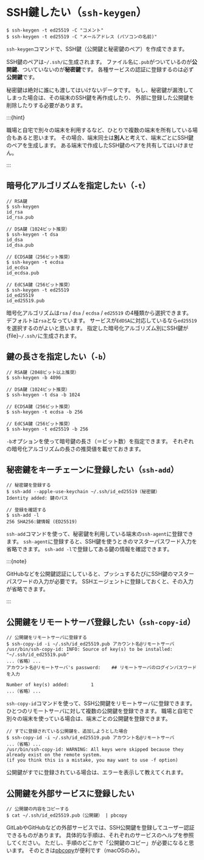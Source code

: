 # SSH鍵したい（``ssh-keygen``）

```console
$ ssh-keygen -t ed25519 -C "コメント"
$ ssh-keygen -t ed25519 -C "メールアドレス (パソコンの名前)"
```

``ssh-keygen``コマンドで、SSH鍵（公開鍵と秘密鍵のペア）を作成できます。

SSH鍵のペアは``~/.ssh/``に生成されます。
ファイル名に``.pub``がついているのが**公開鍵**、ついていないのが**秘密鍵**です。
各種サービスの認証に登録するのは必ず**公開鍵**です。

秘密鍵は絶対に誰にも渡してはいけないデータです。
もし、秘密鍵が漏洩してしまった場合は、その端末のSSH鍵を再作成したり、
外部に登録した公開鍵を削除したりする必要があります。

:::{hint}

職場と自宅で別々の端末を利用するなど、ひとりで複数の端末を所有している場合もあると思います。
その場合、端末同士は**別人**と考えて、端末ごとにSSH鍵のペアを生成します。
ある端末で作成したSSH鍵のペアを共有してはいけません。

:::

## 暗号化アルゴリズムを指定したい（``-t``）

```console
// RSA鍵
$ ssh-keygen
id_rsa
id_rsa.pub

// DSA鍵（1024ビット推奨）
$ ssh-keygen -t dsa
id_dsa
id_dsa.pub

// ECDSA鍵（256ビット推奨）
$ ssh-keygen -t ecdsa
id_ecdsa
id_ecdsa.pub

// EdCSA鍵（256ビット推奨）
$ ssh-keygen -t ed25519
id_ed25519
id_ed25519.pub
```

暗号化アルゴリズムは``rsa`` / ``dsa`` / ``ecdsa`` / ``ed25519`` の4種類から選択できます。
デフォルトは``rsa``となっています。
サービスが``EdDSA``に対応しているなら``ed25519``を選択するのがよいと思います。
指定した暗号化アルゴリズム別にSSH鍵が{file}`~/.ssh/`に生成されます。

## 鍵の長さを指定したい（``-b``）

```console
// RSA鍵（2048ビット以上推奨）
$ ssh-keygen -b 4096

// DSA鍵（1024ビット推奨）
$ ssh-keygen -t dsa -b 1024

// ECDSA鍵（256ビット推奨）
$ ssh-keygen -t ecdsa -b 256

// EdCSA鍵（256ビット推奨）
$ ssh-keygen -t ed25519 -b 256
```

``-b``オプションを使って暗号鍵の長さ（＝ビット数）を指定できます。
それぞれの暗号化アルゴリズムの長さの推奨値を載せておきます。

## 秘密鍵をキーチェーンに登録したい（``ssh-add``）

```console
// 秘密鍵を登録する
$ ssh-add --apple-use-keychain ~/.ssh/id_ed25519（秘密鍵）
Identity added: 鍵のパス

// 登録を確認する
$ ssh-add -l
256 SHA256:鍵情報 (ED25519)
```

``ssh-add``コマンドを使って、秘密鍵を利用している端末の``ssh-agent``に登録できます。
``ssh-agent``に登録すると、SSH鍵を使うときのマスターパスワード入力を省略できます。
``ssh-add -l``で登録してある鍵の情報を確認できます。

:::{note}

GitHubなどを公開鍵認証にしていると、プッシュするたびにSSH鍵のマスターパスワードの入力が必要です。
SSHエージェントに登録しておくと、その入力が省略できます。

:::

## 公開鍵をリモートサーバ登録したい（``ssh-copy-id``）

```console
// 公開鍵をリモートサーバに登録する
$ ssh-copy-id -i ~/.ssh/id_ed25519.pub アカウント名@リモートサーバ
/usr/bin/ssh-copy-id: INFO: Source of key(s) to be installed: "~/.ssh/id_ed25519.pub"
...（省略）...
アカウント名@リモートサーバ's password:    ## リモートサーバのログインパスワードを入力

Number of key(s) added:        1
...（省略）...
```

``ssh-copy-id``コマンドを使って、SSH公開鍵をリモートサーバに登録できます。
ひとつのリモートサーバに対して複数の公開鍵を登録できます。
職場と自宅で別々の端末を使っている場合は、端末ごとの公開鍵を登録できます。

```console
// すでに登録されている公開鍵を、追加しようとした場合
$ ssh-copy-id -i ~/.ssh/id_ed25519.pub アカウント名@リモートサーバ
...（省略）...
/usr/bin/ssh-copy-id: WARNING: All keys were skipped because they already exist on the remote system.
(if you think this is a mistake, you may want to use -f option)
```

公開鍵がすでに登録されている場合は、エラーを表示して教えてくれます。

## 公開鍵を外部サービスに登録したい

```console
// 公開鍵の内容をコピーする
$ cat ~/.ssh/id_ed25519.pub（公開鍵） | pbcopy
```

GitLabやGitHubなどの外部サービスでは、SSH公開鍵を登録してユーザー認証できるものがあります。
具体的な手順は、それぞれのサービスのヘルプを参照してください。
ただし、手順のどこかで「公開鍵のコピー」が必要になると思います。
そのときは[pbcopy](./command-pbcopy.md)が便利です（macOSのみ）。
